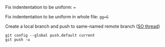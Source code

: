 Fix indententation to be uniform: `=`

Fix indententation to be uniform in whole file: `gg=G`

Create a local branch and push to same-named remote branch ([SO thread](https://stackoverflow.com/questions/1519006/how-do-you-create-a-remote-git-branch/))

    git config --global push.default current
    git push -u
